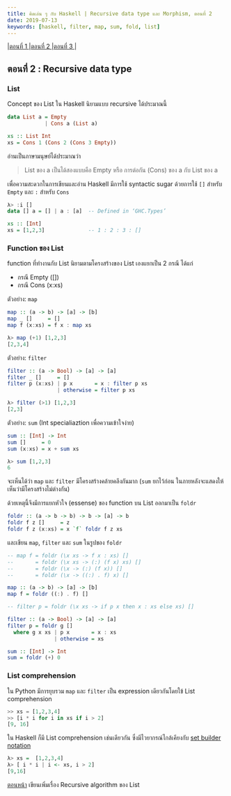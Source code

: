 ```yaml
---
title: คิดเล่น ๆ กับ Haskell | Recursive data type และ Morphism, ตอนที่ 2
date: 2019-07-13
keywords: [haskell, filter, map, sum, fold, list]
---
```

|[ตอนที่ 1 ](/posts/recursive_data_function-th_1)
|[ตอนที่ 2 ](/posts/recursive_data_function-th_2)
|[ตอนที่ 3 ](/posts/recursive_data_function-th_3)
|

## ตอนที่ 2 : Recursive data type

### List
Concept ของ List ใน Haskell นิยามแบบ recursive ได้ประมาณนี้

```Haskell
data List a = Empty
            | Cons a (List a)

xs :: List Int
xs = Cons 1 (Cons 2 (Cons 3 Empty))
```

อ่านเป็นภาษามนุษย์ได้ประมาณว่า
> List ของ a เป็นได้สองแบบคือ Empty หรือ การต่อกัน (Cons) ของ a กับ List ของ a

เพื่อความสะดวกในการเขียนและอ่าน Haskell มีการใช้ syntactic sugar ด้วยการใช้ `[]` สำหรับ `Empty` และ `:` สำหรับ `Cons`

```haskell
λ> :i []
data [] a = [] | a : [a]  -- Defined in ‘GHC.Types’

xs :: [Int]
xs = [1,2,3]              -- 1 : 2 : 3 : []
```

### Function ของ List

function ที่ทำงานกับ List นิยามตามโครงสร้างของ List เองแยกเป็น 2 กรณี ได้แก่ 
- กรณี Empty ([])
- กรณี Cons  (x:xs)

ตัวอย่าง: `map`

```haskell
map :: (a -> b) -> [a] -> [b]
map _ []     = []
map f (x:xs) = f x : map xs
```

```haskell
λ> map (+1) [1,2,3]
[2,3,4]
```

ตัวอย่าง: `filter`

```haskell
filter :: (a -> Bool) -> [a] -> [a]
filter _ []     = []
filter p (x:xs) | p x       = x : filter p xs
                | otherwise = filter p xs
```

```haskell
λ> filter (>1) [1,2,3]
[2,3]
```
ตัวอย่าง: `sum` (Int specialiaztion เพื่อความเข้าใจง่าย)

```haskell
sum :: [Int] -> Int
sum []     = 0
sum (x:xs) = x + sum xs
```

```haskell
λ> sum [1,2,3]
6
```

จะเห็นได้ว่า `map` และ `filter` มีโครงสร้างคล้ายคลึงกันมาก (`sum` ยกไว้ก่อน ในภายหลังจะแสดงให้เห็นว่ามีโครงสร้างไม่ต่างกัน)

ด้วยเหตุนี้จึงมีการแยกหัวใจ (essense) ของ function บน List ออกมาเป็น `foldr`

```haskell
foldr :: (a -> b -> b) -> b -> [a] -> b
foldr f z []     = z
foldr f z (x:xs) = x `f` foldr f z xs
```
และเขียน `map`, `filter` และ `sum` ในรูปของ `foldr`

```haskell
-- map f = foldr (\x xs -> f x : xs) []
--       = foldr (\x xs -> (:) (f x) xs) []
--       = foldr (\x -> (:) (f x)) []
--       = foldr (\x -> ((:) . f) x) []

map :: (a -> b) -> [a] -> [b]
map f = foldr ((:) . f) []
```

```haskell
-- filter p = foldr (\x xs -> if p x then x : xs else xs) []

filter :: (a -> Bool) -> [a] -> [a]
filter p = foldr g []
  where g x xs | p x       = x : xs
               | otherwise = xs
```

```haskell
sum :: [Int] -> Int
sum = foldr (+) 0
```

### List comprehension

ใน Python มีการยุบรวม `map` และ `filter` เป็น expression เดียวกันโดยใข้ List comprehension

```python
>> xs = [1,2,3,4]
>> [i * i for i in xs if i > 2]
[9, 16]
```

ใน Haskell ก็มี List comprehension เช่นเดียวกัน ซึ่งมีไวยากรณ์ไกล้เคียงกับ [set builder notation](https://en.wikipedia.org/wiki/Set-builder_notation)

```haskell
λ> xs =  [1,2,3,4]
λ> [ i * i | i <- xs, i > 2]
[9,16]
```

[ตอนหน้า](/posts/recursive_data_function-th_3) เขียนเพิ่มเรื่อง Recursive algorithm ของ List
